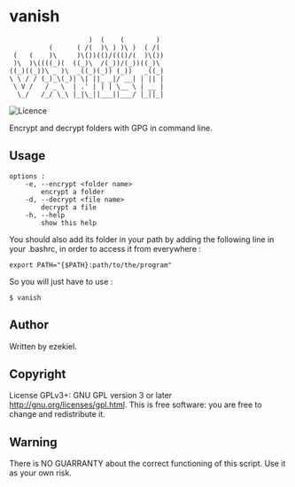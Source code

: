 # vanish
```
                    )  (    (        )  
          (      ( /(  )\ ) )\ )  ( /(  
 (   (    )\     )\())(()/((()/(  )\()) 
 )\  )\((((_)(  ((_)\  /(_))/(_))((_)\  
((_)((_))\ _ )\  _((_)(_)) (_))   _((_) 
\ \ / / (_)_\(_)| \| ||_ _|/ __| | || | 
 \ V /   / _ \  | .' | | | \__ \ | __ | 
  \_/   /_/ \_\ |_|\_||___||___/ |_||_| 
```
![Licence](https://img.shields.io/badge/License-GPL-brightgreen)

Encrypt and decrypt folders with GPG in command line.

## Usage
```Shell
options :
	-e, --encrypt <folder name>
		encrypt a folder
	-d, --decrypt <file name>
		decrypt a file
	-h, --help
		show this help
```

You should also add its folder in your path by adding the following line in your .bashrc, in order to access it from everywhere :
```Shell
export PATH="{$PATH}:path/to/the/program"
```

So you will just have to use :
```Shell
$ vanish
```

## Author

Written by ezekiel.

## Copyright

License GPLv3+: GNU GPL version 3 or later <http://gnu.org/licenses/gpl.html>. This is free software: you are free to change and redistribute it.

## Warning
There is NO GUARRANTY about the correct functioning of this script. Use it as your own risk.
